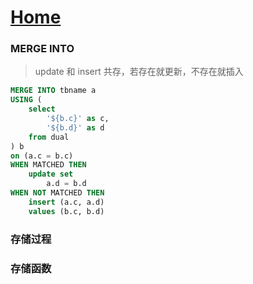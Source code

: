 # [Home](../README.md)

### MERGE INTO
> update 和 insert 共存，若存在就更新，不存在就插入

```sql
MERGE INTO tbname a
USING (
	select 
		'${b.c}' as c,
		'${b.d}' as d
	from dual
) b
on (a.c = b.c)
WHEN MATCHED THEN
	update set 
		a.d = b.d
WHEN NOT MATCHED THEN
	insert (a.c, a.d) 
	values (b.c, b.d)
```

### 存储过程


### 存储函数
